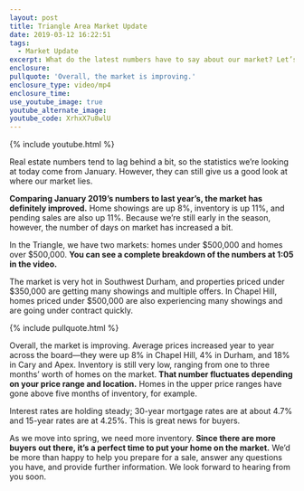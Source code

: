 ```yaml
---
layout: post
title: Triangle Area Market Update
date: 2019-03-12 16:22:51
tags:
  - Market Update
excerpt: What do the latest numbers have to say about our market? Let’s find out.
enclosure:
pullquote: 'Overall, the market is improving.'
enclosure_type: video/mp4
enclosure_time:
use_youtube_image: true
youtube_alternate_image:
youtube_code: XrhxX7u8wlU
---
```


{% include youtube.html %}

Real estate numbers tend to lag behind a bit, so the statistics we’re looking at today come from January. However, they can still give us a good look at where our market lies.

**Comparing January 2019’s numbers to last year’s, the market has definitely improved.** Home showings are up 8%, inventory is up 11%, and pending sales are also up 11%. Because we’re still early in the season, however, the number of days on market has increased a bit.

In the Triangle, we have two markets: homes under $500,000 and homes over $500,000. **You can see a complete breakdown of the numbers at 1:05 in the video.**

The market is very hot in Southwest Durham, and properties priced under $350,000 are getting many showings and multiple offers. In Chapel Hill, homes priced under $500,000 are also experiencing many showings and are going under contract quickly.

{% include pullquote.html %}

Overall, the market is improving. Average prices increased year to year across the board—they were up 8% in Chapel Hill, 4% in Durham, and 18% in Cary and Apex. Inventory is still very low, ranging from one to three months’ worth of homes on the market. **That number fluctuates depending on your price range and location.** Homes in the upper price ranges have gone above five months of inventory, for example.

Interest rates are holding steady; 30-year mortgage rates are at about 4.7% and 15-year rates are at 4.25%. This is great news for buyers.

As we move into spring, we need more inventory. **Since there are more buyers out there, it’s a perfect time to put your home on the market.** We’d be more than happy to help you prepare for a sale, answer any questions you have, and provide further information. We look forward to hearing from you soon.